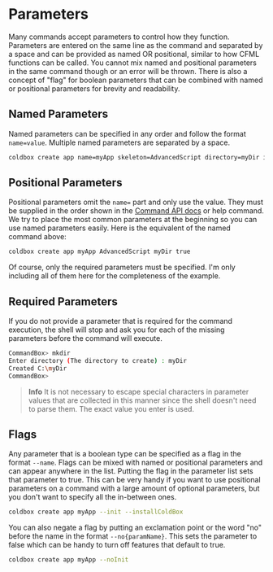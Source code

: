 # Parameters

Many commands accept parameters to control how they function. Parameters are entered on the same line as the command and separated by a space and can be provided as named OR positional, similar to how CFML functions can be called. You cannot mix named and positional parameters in the same command though or an error will be thrown. There is also a concept of "flag" for boolean parameters that can be combined with named or positional parameters for brevity and readability.

## Named Parameters

Named parameters can be specified in any order and follow the format `name=value`. Multiple named parameters are separated by a space.

```bash
coldbox create app name=myApp skeleton=AdvancedScript directory=myDir init=true
```

## Positional Parameters

Positional parameters omit the `name=` part and only use the value. They must be supplied in the order shown in the [Command API docs](http://apidocs.ortussolutions.com/commandbox/current) or help command. We try to place the most common parameters at the beginning so you can use named parameters easily. Here is the equivalent of the named command above:

```bash
coldbox create app myApp AdvancedScript myDir true
```

Of course, only the required parameters must be specified. I'm only including all of them here for the completeness of the example.

## Required Parameters

If you do not provide a parameter that is required for the command execution, the shell will stop and ask you for each of the missing parameters before the command will execute.

```bash
CommandBox> mkdir
Enter directory (The directory to create) : myDir
Created C:\myDir
CommandBox>
```

> **Info** It is not necessary to escape special characters in parameter values that are collected in this manner since the shell doesn't need to parse them. The exact value you enter is used.

## Flags

Any parameter that is a boolean type can be specified as a flag in the format `--name`. Flags can be mixed with named or positional parameters and can appear anywhere in the list. Putting the flag in the parameter list sets that parameter to true. This can be very handy if you want to use positional parameters on a command with a large amount of optional parameters, but you don't want to specify all the in-between ones.

```bash
coldbox create app myApp --init --installColdBox
```

You can also negate a flag by putting an exclamation point or the word "no" before the name in the format `--no{paramName}`. This sets the parameter to false which can be handy to turn off features that default to true.

```bash
coldbox create app myApp --noInit
```

